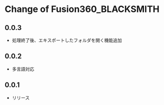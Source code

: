 # Change of Fusion360_BLACKSMITH

## 0.0.3
+ 処理終了後、エキスポートしたフォルダを開く機能追加

## 0.0.2
+ 多言語対応

## 0.0.1
+ リリース
